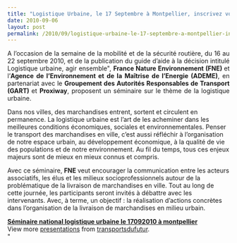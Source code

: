 ```yaml
---
title: "Logistique Urbaine, le 17 Septembre à Montpellier, inscrivez vous !"
date: 2010-09-06
layout: post
permalink: /2010/09/logistique-urbaine-le-17-septembre-a-montpellier-inscrivez-vous.html
---
```


<p style="text-align: justify">A l’occasion de la semaine de la mobilité et de la sécurité routière, du 16 au 22 septembre 2010, et de la publication du guide d’aide à la décision intitulé Logistique urbaine, agir ensemble", <strong>France Nature Environnement (FNE) </strong>et l’<strong>Agence de l’Environnement et de la Maîtrise de l’Energie (ADEME)</strong>, en partenariat avec le <strong>Groupement des Autorités Responsables de Transport (GART) </strong>et <strong>Proxiway</strong>, proposent un séminaire sur le thème de la logistique urbaine.</p> <p style=""text-align: justify"">Dans nos villes, des marchandises entrent, sortent et circulent en permanence. La logistique urbaine est l’art de les acheminer dans les meilleures conditions économiques, sociales et environnementales. Penser le transport des marchandises en ville, c’est aussi réfléchir à l’organisation de notre espace urbain, au développement économique, à la qualité de vie des populations et de notre environnement. Au fil du temps, tous ces enjeux majeurs sont de mieux en mieux connus et compris.</p> <p style=""text-align: justify"">Avec ce séminaire, <strong>FNE </strong>veut encourager la communication entre les acteurs associatifs, les élus et les milieux socioprofessionnels autour de la problématique de la livraison de marchandises en ville. Tout au long de cette journée, les participants seront invités à débattre avec les intervenants. Avec, à terme, un objectif : la réalisation d’actions concrètes dans l’organisation de la livraison de marchandises en milieu urbain.</p> <div id=""__ss_5138706"" style=""width: 425px""><strong style=""margin: 12px 0 4px""><a href=""http://www.slideshare.net/transportsdufutur/sminaire-national-logistique-urbaine-le-17092010-montpellier"" title=""Séminaire national logistique urbaine le 17092010 à montpellier"">Séminaire national logistique urbaine le 17092010 à montpellier</a></strong>        <div style=""padding: 5px 0 12px"">View more <a href=""http://www.slideshare.net/"">presentations</a> from <a href=""http://www.slideshare.net/transportsdufutur"">transportsdufutur</a>.</div> </div>"